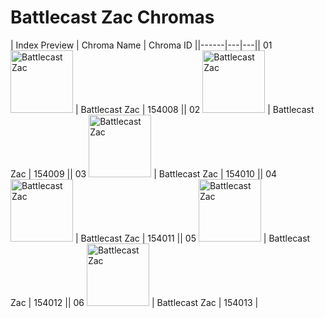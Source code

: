 # Battlecast Zac Chromas

| Index  Preview | Chroma Name | Chroma ID ||------|---|---|| 01  <img src='https://raw.communitydragon.org/latest/plugins/rcp-be-lol-game-data/global/default/v1/champion-chroma-images/154/154008.png' alt='Battlecast Zac' width='100'> | Battlecast Zac | 154008 || 02  <img src='https://raw.communitydragon.org/latest/plugins/rcp-be-lol-game-data/global/default/v1/champion-chroma-images/154/154009.png' alt='Battlecast Zac' width='100'> | Battlecast Zac | 154009 || 03  <img src='https://raw.communitydragon.org/latest/plugins/rcp-be-lol-game-data/global/default/v1/champion-chroma-images/154/154010.png' alt='Battlecast Zac' width='100'> | Battlecast Zac | 154010 || 04  <img src='https://raw.communitydragon.org/latest/plugins/rcp-be-lol-game-data/global/default/v1/champion-chroma-images/154/154011.png' alt='Battlecast Zac' width='100'> | Battlecast Zac | 154011 || 05  <img src='https://raw.communitydragon.org/latest/plugins/rcp-be-lol-game-data/global/default/v1/champion-chroma-images/154/154012.png' alt='Battlecast Zac' width='100'> | Battlecast Zac | 154012 || 06  <img src='https://raw.communitydragon.org/latest/plugins/rcp-be-lol-game-data/global/default/v1/champion-chroma-images/154/154013.png' alt='Battlecast Zac' width='100'> | Battlecast Zac | 154013 |
